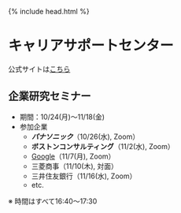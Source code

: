 {% include head.html %}
# キャリアサポートセンター
公式サイトは[こちら](https://www.career.gakusei.kyoto-u.ac.jp)

## 企業研究セミナー
- 期間：10/24(月)〜11/18(金)
- 参加企業
  - ***パナソニック***（10/26(水), Zoom）
  - **ボストンコンサルティング**（11/2(水), Zoom）
  - <u>Google</u>（11/7(月), Zoom）
  - 三菱商事（11/10(木), 対面）
  - 三井住友銀行（11/16(水), Zoom）
  - etc.

※ 時間はすべて16:40〜17:30